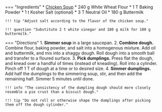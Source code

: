 === "Ingredients"
    * [Chicken Soup](../soups/stews/chicken-soup.md)
    * 240 g White Wheat Flour
    * 1 T Baking Powder
    * 1 t Kosher Salt (optional)
    * 3 T Neutral Oil
    * 180 g Buttermilk

    !!! tip "Adjust salt according to the flavor of the chicken soup."

    !!! question "Substitute 2 t white vinegar and 180 g milk for 180 g buttermilk."

=== "Directions"
    1. **Simmer soup** in a large saucepan.
    2. **Combine dough.** Combine flour, baking powder, and salt into a homogenous mixture. Add oil and buttermilk, and mix into a shaggy dough. Roll dough into a smooth ball and transfer to a floured surface.
    3. **Pick dumplings.** Press flat the dough, and knead over a handful of times (instead of kneading). Roll into a cylinder. Pinch off 1 T of dough at a time or to desired size.
    4. **Simmer dumplings.** Add half the dumplings to the simmering soup, stir, and then add the remaining half. Simmer 5 minutes until done.

    !!! info "The consistency of the dumpling dough should more closely resemble a pie crust than a biscuit dough."

    !!! tip "Do not roll or otherwise shape the dumplings after picking them off the dough cylinder."

[^cowboy]:
    Rollins, Kent. ["Old Fashioned Chicken and Dumplings."](https://www.youtube.com/watch?v=pKLA2yO_jco) _YouTube: Cowboy Kent Rollins._ 26 September 2018.
[^foodwishes]:
    Mitzewich, John. ["Chicken & Dumplings – Stewed Chicken with Thyme Crème Fraiche 'Dumplins'"](https://foodwishes.blogspot.com/2012/05/chicken-dumplings-stewed-chicken-with.html) _Food Wishes._ 29 May 2012.
